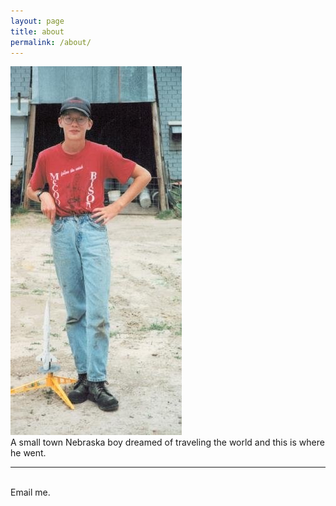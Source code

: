 ```yaml
---
layout: page
title: about
permalink: /about/
---
```


<img class="col one right" src="/img/farmkid.jpg">

<br/>
A small town Nebraska boy dreamed of traveling the world and this is where he went.



<br/>
<hr/>
<br/>
<span class="contacticon center">
	<a href="mailto:miller.clayton@gmail.com"><i class="fa fa-envelope-square"></i></a>
	<a href="https://github.com/cmiller8" target="_blank"><i class="fa fa-github-square"></i></a>
	<a href="https://www.linkedin.com/in/claytonmiller/" target="_blank"><i class="fa fa-linkedin-square"></i></a>
	<a href="https://twitter.com" target="_blank"><i class="fa fa-twitter-square"></i></a>
</span>

<div class="col three caption">
	Email me.
</div>


